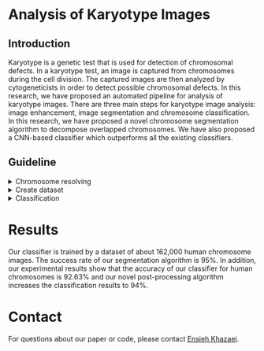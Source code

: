 # Analysis of Karyotype Images
## Introduction
Karyotype is a genetic test that is used for detection of chromosomal defects. In a karyotype test, an image is captured from chromosomes during the cell division. The captured images are then analyzed by cytogeneticists in order to detect possible chromosomal defects. In this research, we have proposed an automated pipeline for analysis of karyotype images. There are three main steps for karyotype image analysis: image enhancement, image segmentation and chromosome classification. In this research, we have proposed a novel chromosome segmentation algorithm to decompose overlapped chromosomes. We have also proposed a CNN-based classifier which outperforms all the existing classifiers. 

## Guideline
<details>
<summary>Chromosome resolving</summary>
 First, run the [main_resolving.py](https://github.com/EnsiehKhazaei/Karyotype/blob/main/chromosome_resolving/main_resolving.py) file.
 
 There are two functions at the end of [overlap_resolving.py](https://github.com/EnsiehKhazaei/Karyotype/blob/main/chromosome_resolving/overlap_resolving.py) file:

 1. “plot_overlap_org_img”: returning the overlapped points for the original image 
 2. “plot_overlap_contour”: returning the contour image for the original image 
  
 Results are saved in [output_resolving](https://github.com/EnsiehKhazaei/Karyotype/tree/main/chromosome_resolving/output_resolving) folder. You can find samples for the 1 and 3 images in the [output_resolving](https://github.com/EnsiehKhazaei/Karyotype/tree/main/chromosome_resolving/output_resolving) folder.

</details>

<details>
<summary>Create dataset</summary>
 
After segmentation of original karyotype images, you have the images of chromosomes seperately and the following instructions explain how to provide the dataset for training neural networks. 
1. Provide a directory with the following structure and put all of your chromosome images in the `DATADIR/JPEGImages`.
```shell
$DATADIR/
|---- JPEGImages/
|---- FeatureTxts/
```
 
2. Run the [extract_features.py](https://github.com/EnsiehKhazaei/Karyotype/blob/main/classification/create_dataset/extract_features.py) on all chromosome images and save the results as a text file with the same name at `DATADIR/FeatureTxts`.

3. Run the [create_dataset.py](https://github.com/EnsiehKhazaei/Karyotype/blob/main/classification/create_dataset/create_dataset.py) to creat the training set in order to train your deep neural network.
</details>

<details>
<summary>Classification</summary>
 
 All codes of deep neural networks which are used in this research exist at [classification](https://github.com/EnsiehKhazaei/Karyotype/blob/main/classification) directory. In addition, we put the confusion matrixes of all neural networks at [confusion_matrixes](https://github.com/EnsiehKhazaei/Karyotype/blob/main/classification/confusion_matrixes) folder. 

</details>

# Results
Our classifier is trained by a dataset of about 162,000 human chromosome images. The success rate of our segmentation algorithm is 95%. In addition, our experimental
results show that the accuracy of our classifier for human chromosomes is 92.63% and our novel post-processing algorithm increases the classification results to 94%.

# Contact
For questions about our paper or code, please contact [Ensieh Khazaei](mailto:khazaei1394@gmail.com).


